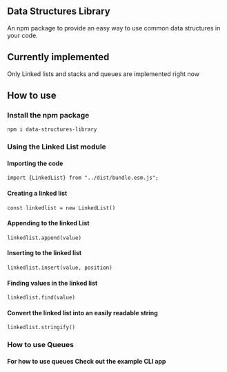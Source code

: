 ## Data Structures Library

An npm package to provide an easy way to use common data structures in your code.

## Currently implemented

Only Linked lists and stacks and queues are implemented right now

## How to use

### Install the npm package
``` npm i data-structures-library ```

### Using the Linked List module

#### Importing the code
``` import {LinkedList} from "../dist/bundle.esm.js"; ```

#### Creating a linked list
``` const linkedlist = new LinkedList() ```

#### Appending to the linked List
``` linkedlist.append(value) ```

#### Inserting to the linked list
``` linkedlist.insert(value, position) ```

#### Finding values in the linked list
``` linkedlist.find(value) ```

#### Convert the linked list into an easily readable string
``` linkedlist.stringify() ```

### How to use Queues

#### For how to use queues Check out the example CLI app